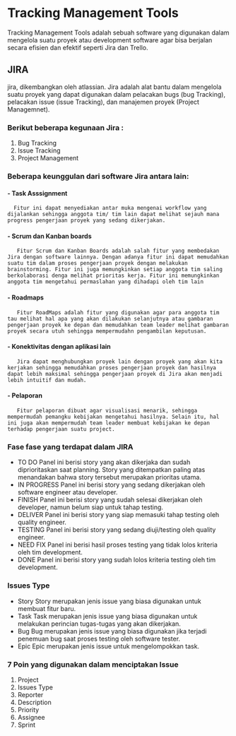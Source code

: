 # Tracking Management Tools
Tracking Management Tools adalah sebuah software yang digunakan dalam mengelola suatu proyek atau development software agar bisa berjalan secara efisien dan efektif seperti Jira dan Trello.

## JIRA
jira, dikembangkan oleh atlassian. Jira adalah alat bantu dalam mengelola suatu proyek yang dapat digunakan dalam pelacakan bugs (bug Tracking), pelacakan issue (issue Tracking), dan manajemen proyek (Project Managemnet).

### Berikut beberapa kegunaan Jira :

1. Bug Tracking
2. Issue Tracking
3. Project Management

### Beberapa keunggulan dari software Jira antara lain:

#### - Task Asssignment

      Fitur ini dapat menyediakan antar muka mengenai workflow yang dijalankan sehingga anggota tim/ tim lain dapat melihat sejauh mana progress pengerjaan proyek yang sedang dikerjakan.

#### - Scrum dan Kanban boards

       Fitur Scrum dan Kanban Boards adalah salah fitur yang membedakan Jira dengan software lainnya. Dengan adanya fitur ini dapat memudahkan suatu tim dalam proses pengerjaan proyek dengan melakukan brainstorming. Fitur ini juga memungkinkan setiap anggota tim saling berkolaborasi denga melihat prioritas kerja. Fitur ini memungkinkan anggota tim mengetahui permaslahan yang dihadapi oleh tim lain

#### - Roadmaps

       Fitur RoadMaps adalah fitur yang digunakan agar para anggota tim tau melihat hal apa yang akan dilakukan selanjutnya atau gambaran pengerjaan proyek ke depan dan memudahkan team leader melihat gambaran proyek secara utuh sehingga mempermudahn pengambilan keputusan.

#### - Konektivitas dengan aplikasi lain

       Jira dapat menghubungkan proyek lain dengan proyek yang akan kita kerjakan sehingga memudahkan proses pengerjaan proyek dan hasilnya dapat lebih maksimal sehingga pengerjaan proyek di Jira akan menjadi lebih intuitif dan mudah.

#### - Pelaporan

       Fitur pelaporan dibuat agar visualisasi menarik, sehingga mempermudah pemangku kebijakan mengetahui hasilnya. Selain itu, hal ini juga akan mempermudah team leader membuat kebijakan ke depan terhadap pengerjaan suatu project.

### Fase fase yang terdapat dalam JIRA
- TO DO
  Panel ini berisi story yang akan dikerjaka dan sudah diprioritaskan saat planning. Story yang ditempatkan paling atas menandakan bahwa story tersebut merupakan prioritas utama.
- IN PROGRESS
  Panel ini berisi story yang sedang dikerjakan oleh software engineer atau developer.
- FINISH
  Panel ini berisi story yang sudah selesai dikerjakan oleh developer, namun belum siap untuk tahap testing.
- DELIVER
  Panel ini berisi story yang siap memasuki tahap testing oleh quality engineer.
- TESTING
  Panel ini berisi story yang sedang diuji/testing oleh quality engineer.
- NEED FIX
  Panel ini berisi hasil proses testing yang tidak lolos kriteria oleh tim development.
- DONE
  Panel ini berisi story yang sudah lolos kriteria testing oleh tim development.

### Issues Type

- Story
  Story merupakan jenis issue yang biasa digunakan untuk membuat fitur baru.
- Task
  Task merupakan jenis issue yang biasa digunakan untuk melakukan perincian tugas-tugas yang akan dikerjakan.
- Bug
  Bug merupakan jenis issue yang biasa digunakan jika terjadi penemuan bug saat proses testing oleh software tester.
- Epic
  Epic merupakan jenis issue untuk mengelompokkan task.

### 7 Poin yang digunakan dalam menciptakan Issue

1. Project
2. Issues Type
3. Reporter
4. Description
5. Priority
6. Assignee
7. Sprint